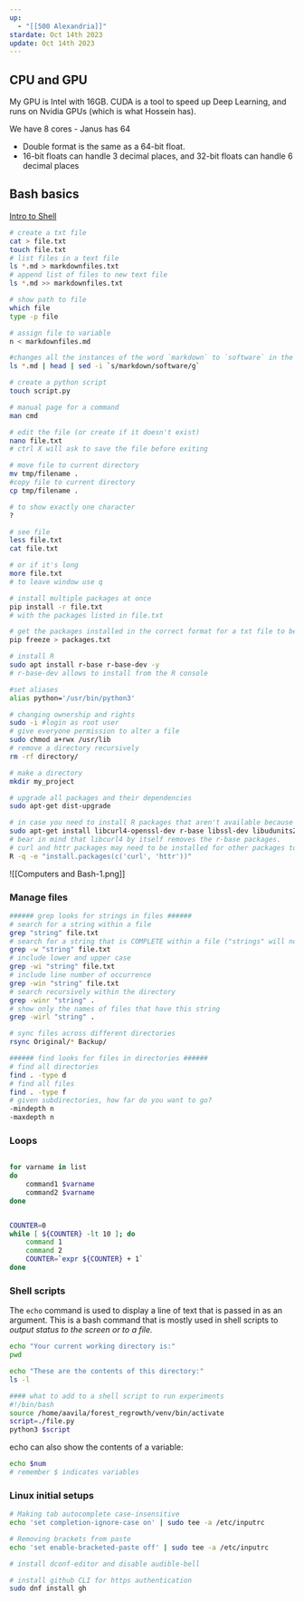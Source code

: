 ```yaml
---
up:
  - "[[500 Alexandria]]"
stardate: Oct 14th 2023
update: Oct 14th 2023
---
```

## CPU and GPU

My GPU is Intel with 16GB. CUDA is a tool to speed up Deep Learning, and runs on Nvidia GPUs (which is what Hossein has).

We have 8 cores - Janus has 64

- Double format is the same as a 64-bit float.
- 16-bit floats can handle 3 decimal places, and 32-bit floats can handle 6 decimal places

## Bash basics
[Intro to Shell](https://hbctraining.github.io/Intro-to-shell-flipped/schedule/links-to-lessons.html)
```bash
# create a txt file
cat > file.txt
touch file.txt
# list files in a text file
ls *.md > markdownfiles.txt
# append list of files to new text file
ls *.md >> markdownfiles.txt

# show path to file
which file
type -p file

# assign file to variable
n < markdownfiles.md

#changes all the instances of the word `markdown` to `software` in the first 5 `*.md` files in your current directory
ls *.md | head | sed -i `s/markdown/software/g`

# create a python script
touch script.py

# manual page for a command
man cmd

# edit the file (or create if it doesn't exist)
nano file.txt
# ctrl X will ask to save the file before exiting

# move file to current directory
mv tmp/filename .
#copy file to current directory
cp tmp/filename .

# to show exactly one character
?

# see file
less file.txt
cat file.txt

# or if it's long
more file.txt
# to leave window use q

# install multiple packages at once
pip install -r file.txt
# with the packages listed in file.txt

# get the packages installed in the correct format for a txt file to be installed in a different directory
pip freeze > packages.txt

# install R
sudo apt install r-base r-base-dev -y
# r-base-dev allows to install from the R console

#set aliases
alias python='/usr/bin/python3'

# changing ownership and rights
sudo -i #login as root user
# give everyone permission to alter a file
sudo chmod a+rwx /usr/lib
# remove a directory recursively
rm -rf directory/

# make a directory
mkdir my_project

# upgrade all packages and their dependencies
sudo apt-get dist-upgrade

# in case you need to install R packages that aren't available because of curl,
sudo apt-get install libcurl4-openssl-dev r-base libssl-dev libudunits2-dev libfontconfig1-dev openssl libnetcdf-dev libharfbuzz-dev libfribidi-dev libxml2-dev libfreetype6-dev libpng-dev libtiff5-dev libjpeg-dev gdal-bin libgdal-dev libprotobuf-dev libjq-dev protobuf-compiler
# bear in mind that libcurl4 by itself removes the r-base packages.
# curl and httr packages may need to be installed for other packages to run
R -q -e "install.packages(c('curl', 'httr'))"
```
![[Computers and Bash-1.png]]
### Manage files

```bash
###### grep looks for strings in files ######
# search for a string within a file
grep "string" file.txt
# search for a string that is COMPLETE within a file ("strings" will not be returned, only string)
grep -w "string" file.txt
# include lower and upper case
grep -wi "string" file.txt
# include line number of occurrence
grep -win "string" file.txt
# search recursively within the directory
grep -winr "string" .
# show only the names of files that have this string
grep -wirl "string" .

# sync files across different directories
rsync Original/* Backup/

###### find looks for files in directories ######
# find all directories
find . -type d
# find all files
find . -type f
# given subdirectories, how far do you want to go?
-mindepth n
-maxdepth n
```

### Loops
```bash

for varname in list
do
    command1 $varname
    command2 $varname
done


COUNTER=0
while [ ${COUNTER} -lt 10 ]; do
    command 1
    command 2
    COUNTER=`expr ${COUNTER} + 1` 
done


```

### Shell scripts

The `echo` command is used to display a line of text that is passed in as an argument. This is a bash command that is mostly used in shell scripts to *output status to the screen or to a file.*
``` bash
echo "Your current working directory is:"
pwd

echo "These are the contents of this directory:"
ls -l

#### what to add to a shell script to run experiments
#!/bin/bash
source /home/aavila/forest_regrowth/venv/bin/activate
script=./file.py
python3 $script

```

echo can also show the contents of a variable:
```bash
echo $num
# remember $ indicates variables
```

### Linux initial setups

```bash
# Making tab autocomplete case-insensitive
echo 'set completion-ignore-case on' | sudo tee -a /etc/inputrc

# Removing brackets from paste
echo 'set enable-bracketed-paste off' | sudo tee -a /etc/inputrc

# install dconf-editor and disable audible-bell

# install github CLI for https authentication
sudo dnf install gh


```


